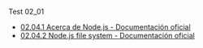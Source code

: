 Test 02_01
* [02.04.1 Acerca de Node.js - Documentación oficial](https://nodejs.org/es/about/)
* [02.04.2 Node.js file system - Documentación oficial](https://nodejs.org/api/fs.html)


